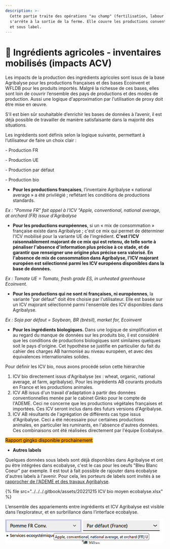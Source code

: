 ```yaml
---
description: >-
  Cette partie traite des opérations "au champ" (fertilisation, labour etc.) et
  s'arrête à la sortie de la ferme. Elle couvre les productions conventionnelles
  et sous label.
---
```


# 🍒 Ingrédients agricoles - inventaires mobilisés (impacts ACV)

Les impacts de la production des ingrédients agricoles sont issus de la base Agribalyse pour les productions françaises et des bases Ecoinvent et WFLDB pour les produits importés. Malgré la richesse de ces bases, elles sont loin de couvrir l’ensemble des pays de productions et des modes de production. Aussi une logique d'approximation par l'utilisation de proxy doit être mise en œuvre.

S’il est bien sûr souhaitable d’enrichir les bases de données à l’avenir, il est déjà possible de travailler de manière satisfaisante dans la majorité des situations.&#x20;

Les ingrédients sont définis selon la logique suivante, permettant à l’utilisateur de faire un choix clair :

\-          Production FR

\-          Production UE

\-          Production par défaut

\-          Production bio&#x20;



* &#x20;**Pour les productions françaises**, l’inventaire Agribalyse « national average » a été privilégié ; reflétant les conditions de productions standards.

_Ex : "Pomme FR" fait appel à l'ICV "Apple, conventional, national average, at orchard (FR) issue d'Agribalyse_&#x20;



* **Pour les productions européennes**, si un « mix de consommation » française existe dans Agribalyse ; c'est ce mix qui permet de déterminer l'ICV mobilisé pour la variante UE de l'ingrédient. **C'est l'ICV raisonnablement majorant de ce mix qui est retenu, de telle sorte à pénaliser l'absence d'information plus précise à ce stade, et de garantir que renseigner une origine plus précise sera valorisé. En l'absence de mix de consommation dans Agribalyse, l'ICV majorant européen est sélectionné parmi les ICV européens disponibles dans la base de données.**&#x20;

_Ex : Tomate UE = Tomato, fresh grade ES, in unheated greenhouse Ecoinvent._ &#x20;



* **Pour les productions qui ne sont ni françaises, ni européennes**, la variante "par défaut" doit être choisie par l'utilisateur. Elle est basée sur un ICV majorant sélectionné parmi l'ensemble des ICV disponibles dans Agribalyse.

_Ex : Soja par défaut = Soybean, BR (brésil), market for, Ecoinvent_



* **Pour les ingrédients biologiques.** Dans une logique de simplification et au regard du manque de données sur les produits bio, il est considéré que les conditions de productions biologiques sont similaires quelques soit le pays d'origine. Cet hypothèse se justifie en particulier du fait du cahier des charges AB harmonisé au niveau européen, et avec des équivalences internationales solides.&#x20;

Pour définir les ICV bio, nous avons procédé selon cette hiérarchie&#x20;

1. ICV bio directement issus d'Agribalyse (ex : wheat, organic, national average, at farm, agribalyse). Pour les ingrédients AB courants produits en France et les productions animales.
2. ICV AB issus d'un travail d'adaptation à partir des données conventionnelles menée par le cabinet Ginko pour le compte de l'ADEME. Ceci ne concerne que les productions végétales françaises et importées. Ces ICV seront inclus dans des futurs versions d'Agribalyse.&#x20;
3. ICV AB résultants de l'agrégation de différents cas type issus d'Agribalyse. Ceci a été nécessaire pour certaines productions animales, en particulier les ruminants, en l'absence d'autres données. Ces combinaisons ont été réalisées directement par l'équipe Ecobalyse.&#x20;

<mark style="background-color:orange;">Rapport gingko disponible prochainement</mark>

* **Autres labels**

Quelques données sous labels sont déjà disponibles dans Agribalyse et ont pu être intégrées dans ecobalyse, c'est le cas pour les oeufs "Bleu Blanc Coeur" par exemple. Il est tout à fait possible de rajouter dans écobalyse d'autres labels à l'avenir. Pour cela, les porteurs de labels sont invités à se [rapprocher de l'ADEME et des travaux Agribalyse](../../../impacts-consideres.md).&#x20;

{% file src="../../../.gitbook/assets/20221215 ICV bio moyen ecobalyse.xlsx" %}



L’ensemble des appariements entre ingrédients et ICV Agribalyse est visible dans l’explorateur, et en surbrillance dans l’interface ecobalyse.

<img src="../../../.gitbook/assets/image (4) (1).png" alt="" data-size="original">





